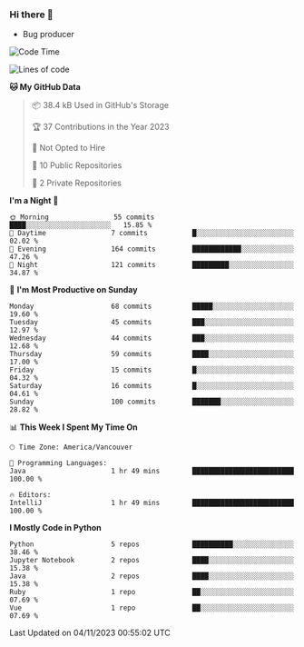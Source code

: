 ### Hi there 👋
* Bug producer
<!--START_SECTION:waka-->
![Code Time](http://img.shields.io/badge/Code%20Time-931%20hrs%2036%20mins-blue)

![Lines of code](https://img.shields.io/badge/From%20Hello%20World%20I%27ve%20Written-81.1%20thousand%20lines%20of%20code-blue)

**🐱 My GitHub Data** 

> 📦 38.4 kB Used in GitHub's Storage 
 > 
> 🏆 37 Contributions in the Year 2023
 > 
> 🚫 Not Opted to Hire
 > 
> 📜 10 Public Repositories 
 > 
> 🔑 2 Private Repositories 
 > 
**I'm a Night 🦉** 

```text
🌞 Morning                55 commits          ████░░░░░░░░░░░░░░░░░░░░░   15.85 % 
🌆 Daytime                7 commits           █░░░░░░░░░░░░░░░░░░░░░░░░   02.02 % 
🌃 Evening                164 commits         ████████████░░░░░░░░░░░░░   47.26 % 
🌙 Night                  121 commits         █████████░░░░░░░░░░░░░░░░   34.87 % 
```
📅 **I'm Most Productive on Sunday** 

```text
Monday                   68 commits          █████░░░░░░░░░░░░░░░░░░░░   19.60 % 
Tuesday                  45 commits          ███░░░░░░░░░░░░░░░░░░░░░░   12.97 % 
Wednesday                44 commits          ███░░░░░░░░░░░░░░░░░░░░░░   12.68 % 
Thursday                 59 commits          ████░░░░░░░░░░░░░░░░░░░░░   17.00 % 
Friday                   15 commits          █░░░░░░░░░░░░░░░░░░░░░░░░   04.32 % 
Saturday                 16 commits          █░░░░░░░░░░░░░░░░░░░░░░░░   04.61 % 
Sunday                   100 commits         ███████░░░░░░░░░░░░░░░░░░   28.82 % 
```


📊 **This Week I Spent My Time On** 

```text
🕑︎ Time Zone: America/Vancouver

💬 Programming Languages: 
Java                     1 hr 49 mins        █████████████████████████   100.00 % 

🔥 Editors: 
IntelliJ                 1 hr 49 mins        █████████████████████████   100.00 % 
```

**I Mostly Code in Python** 

```text
Python                   5 repos             ██████████░░░░░░░░░░░░░░░   38.46 % 
Jupyter Notebook         2 repos             ████░░░░░░░░░░░░░░░░░░░░░   15.38 % 
Java                     2 repos             ████░░░░░░░░░░░░░░░░░░░░░   15.38 % 
Ruby                     1 repo              ██░░░░░░░░░░░░░░░░░░░░░░░   07.69 % 
Vue                      1 repo              ██░░░░░░░░░░░░░░░░░░░░░░░   07.69 % 
```




 Last Updated on 04/11/2023 00:55:02 UTC
<!--END_SECTION:waka-->
